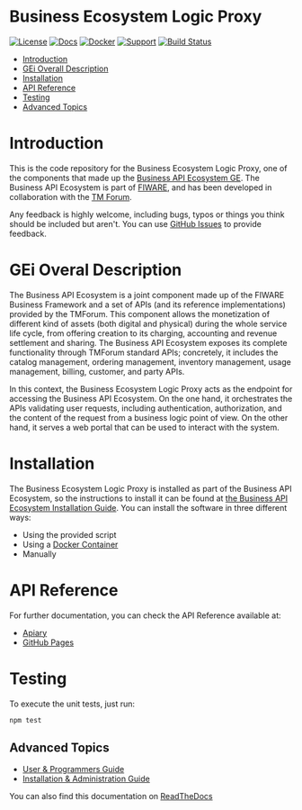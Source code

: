 # Business Ecosystem Logic Proxy

[![License](https://img.shields.io/badge/license-AGPL%203.0-blue.svg?style=flat)](https://opensource.org/licenses/AGPL-3.0) [![Docs](https://img.shields.io/badge/docs-latest-brightgreen.svg?style=flat)](http://business-api-ecosystem.readthedocs.io/en/latest/) [![Docker](https://img.shields.io/docker/pulls/conwetlab/biz-ecosystem-logic-proxy.svg)](https://hub.docker.com/r/conwetlab/biz-ecosystem-logic-proxy) [![Support](https://img.shields.io/badge/support-askbot-yellowgreen.svg)](https://ask.fiware.org) [![Build Status](https://build.conwet.fi.upm.es/jenkins/buildStatus/icon?job=Business%20Ecosystem%20Logic%20Proxy)](https://build.conwet.fi.upm.es/jenkins/job/Business%20Ecosystem%20Logic%20Proxy/)

 * [Introduction](#introduction)
 * [GEi Overall Description](#gei-overall-description)
 * [Installation](#build-and-install)
 * [API Reference](#api-reference)
 * [Testing](#testing)
 * [Advanced Topics](#advanced-topics)

# Introduction

This is the code repository for the Business Ecosystem Logic Proxy, one of the components that made up the [Business API Ecosystem GE](https://github.com/FIWARE-TMForum/Business-API-Ecosystem). The Business API Ecosystem is part of [FIWARE](https://www.fiware.org), and has been developed in collaboration with the [TM Forum](https://www.tmforum.org/).

Any feedback is highly welcome, including bugs, typos or things you think should be included but aren't. You can use [GitHub Issues](https://github.com/FIWARE-TMForum/business-ecosystem-logic-proxy/issues/new) to provide feedback.

# GEi Overal Description

The Business API Ecosystem is a joint component made up of the FIWARE Business Framework and a set of APIs (and its reference implementations) provided by the TMForum. This component allows the monetization of different kind of assets (both digital and physical) during the whole service life cycle, from offering creation to its charging, accounting and revenue settlement and sharing. The Business API Ecosystem exposes its complete functionality through TMForum standard APIs; concretely, it includes the catalog management, ordering management, inventory management, usage management, billing, customer, and party APIs.

In this context, the Business Ecosystem Logic Proxy acts as the endpoint for accessing the Business API Ecosystem. On the one hand, it orchestrates the APIs validating user requests, including authentication, authorization, and the content of the request from a business logic point of view. On the other hand, it serves a web portal that can be used to interact with the system.

# Installation

The Business Ecosystem Logic Proxy is installed as part of the Business API Ecosystem, so the instructions to install it can be found at [the Business API Ecosystem Installation Guide](http://business-api-ecosystem.readthedocs.io/en/latest/installation-administration-guide.html). You can install the software in three different ways:

* Using the provided script
* Using a [Docker Container](https://hub.docker.com/r/conwetlab/biz-ecosystem-logic-proxy/)
* Manually

# API Reference

For further documentation, you can check the API Reference available at:

* [Apiary](http://docs.fiwaretmfbizecosystem.apiary.io)
* [GitHub Pages](https://fiware-tmforum.github.io/Business-API-Ecosystem/)

# Testing

To execute the unit tests, just run:

```
npm test
```

## Advanced Topics

* [User & Programmers Guide](https://github.com/FIWARE-TMForum/Business-API-Ecosystem/blob/master/doc/user-programmer-guide.rst)
* [Installation & Administration Guide](https://github.com/FIWARE-TMForum/Business-API-Ecosystem/blob/master/doc/installation-administration-guide.rst)

You can also find this documentation on [ReadTheDocs](http://business-api-ecosystem.readthedocs.io)



